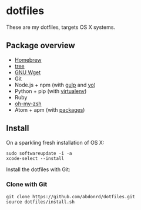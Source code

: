 # dotfiles

These are my dotfiles, targets OS X systems.

## Package overview

* [Homebrew](http://brew.sh/)
* [tree](http://mama.indstate.edu/users/ice/tree/)
* [GNU Wget](https://www.gnu.org/software/wget/)
* Git
* Node.js + npm (with [gulp](https://github.com/gulpjs/gulp) and [yo](https://github.com/yeoman/yeoman))
* Python + pip (with [virtualenv](https://github.com/pypa/virtualenv))
* Ruby
* [oh-my-zsh](https://github.com/robbyrussell/oh-my-zsh)
* Atom + apm (with [packages](atom/packages.list))

## Install

On a sparkling fresh installation of OS X:

    sudo softwareupdate -i -a
    xcode-select --install

Install the dotfiles with Git:

### Clone with Git

    git clone https://github.com/abdonrd/dotfiles.git
    source dotfiles/install.sh
